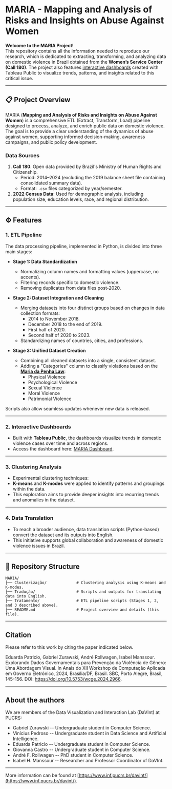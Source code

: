 # MARIA - Mapping and Analysis of Risks and Insights on Abuse Against Women

**Welcome to the MARIA Project!**  
This repository contains all the information needed to reproduce our research, which is dedicated to extracting, transforming, and analyzing data on domestic violence in Brazil obtained from the **Women’s Service Center (Call 180)**. The project also features [interactive dashboards](https://public.tableau.com/app/profile/isabel.manssour4994/viz/MARIAEnglish/Incio) created with Tableau Public to visualize trends, patterns, and insights related to this critical issue. 

---

## 📋 Project Overview

MARIA (**Mapping and Analysis of Risks and Insights on Abuse Against Women**) is a comprehensive ETL (Extract, Transform, Load) pipeline designed to process, analyze, and enrich public data on domestic violence. The goal is to provide a clear understanding of the dynamics of abuse against women, supporting informed decision-making, awareness campaigns, and public policy development.

### Data Sources
1. **Call 180**: Open data provided by Brazil's Ministry of Human Rights and Citizenship.  
   - Period: 2014–2024 (excluding the 2019 balance sheet file containing consolidated summary data).
   - Format: `.csv` files categorized by year/semester.
2. **2022 Census Data**: Used for demographic analysis, including population size, education levels, race, and regional distribution.

---

## ⚙️ Features

### 1. ETL Pipeline
The data processing pipeline, implemented in Python, is divided into three main stages:  
- **Stage 1: Data Standardization**  
  - Normalizing column names and formatting values (uppercase, no accents).  
  - Filtering records specific to domestic violence.  
  - Removing duplicates from data files post-2020.

- **Stage 2: Dataset Integration and Cleaning**  
  - Merging datasets into four distinct groups based on changes in data collection formats:  
    - 2014 to November 2018.  
    - December 2018 to the end of 2019.  
    - First half of 2020.  
    - Second half of 2020 to 2023.  
  - Standardizing names of countries, cities, and professions.

- **Stage 3: Unified Dataset Creation**  
  - Combining all cleaned datasets into a single, consistent dataset.  
  - Adding a "Categories" column to classify violations based on the [**Maria da Penha Law**](https://tinyurl.com/2sz9cfsa):  
    - Physical Violence  
    - Psychological Violence  
    - Sexual Violence  
    - Moral Violence  
    - Patrimonial Violence  

Scripts also allow seamless updates whenever new data is released.

---

### 2. Interactive Dashboards
- Built with **Tableau Public**, the dashboards visualize trends in domestic violence cases over time and across regions.  
- Access the dashboard here: [MARIA Dashboard](https://public.tableau.com/app/profile/isabel.manssour4994/viz/MARIAEnglish/Incio).

---

### 3. Clustering Analysis
- Experimental clustering techniques:
- **K-means** and **K-modes** were applied to identify patterns and groupings within the data.  
- This exploration aims to provide deeper insights into recurring trends and anomalies in the dataset.

---

### 4. Data Translation
- To reach a broader audience, data translation scripts (Python-based) convert the dataset and its outputs into English.  
- This initiative supports global collaboration and awareness of domestic violence issues in Brazil.

---

## 📁 Repository Structure
```
MARIA/
├── Clusterização/             # Clustering analysis using K-means and K-modes.
├── Tradução/                  # Scripts and outputs for translating data into English.
├── Tratamento/                # ETL pipeline scripts (Stages 1, 2, and 3 described above).
├── README.md                  # Project overview and details (this file).
```
---

## Citation

Please refer to this work by citing the paper indicated below.

Eduarda Patricio, Gabriel Zurawski, André Rollwagen, Isabel Manssour. 
Explorando Dados Governamentais para Prevenção da Violência de Gênero: Uma Abordagem Visual. 
In Anais do XII Workshop de Computação Aplicada em Governo Eletrônico, 2024, Brasília/DF, Brasil. 
SBC, Porto Alegre, Brasil, 145-156. DOI: https://doi.org/10.5753/wcge.2024.2966.

---

## About the authors

We are members of the Data Visualization and Interaction Lab (DaVInt) at PUCRS:

- Gabriel Zurawski -- Undergraduate student in Computer Science.
- Vinícius Pedroso -- Undergraduate student in Data Science and Artificial Intelligence.
- Eduarda Patricio -- Undergraduate student in Computer Science.
- Giovanna Castro -- Undergraduate student in Computer Science.
- André F. Rollwagen -- PhD student in Computer Science.
- Isabel H. Manssour -- Researcher and Professor Coordinator of DaVInt.

---

More information can be found at [https://www.inf.pucrs.br/davint/](https://www.inf.pucrs.br/davint/).
